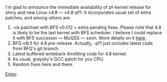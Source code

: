 I'm glad to announce the immediate availability of pf-kernel release for shiny
and new Linux v4.8 — v4.8-pf1. It incorporates usual set of extra patches, and
among others are:

  1. -ck patchset with BFS v0.512 + extra pending fixes. Please note that 4.8 is likely to be the last kernel with BFS scheduler. I believe I could replace it with BFS successor — MuQSS — soon. More details on it [here](https://ck-hack.blogspot.cz/2016/10/muqss-multiple-queue-skiplist-scheduler.html).
  2. BFQ v8r3 for 4.8 pre-release. Actually, -pf1 just includes latest code from BFQ's git branch.
  3. Latest buffered writeback throttling code for 4.8 kernel.
  4. As usual, graysky's GCC patch for you CPU.
  5. Random fixes here and there.

[Enjoy](https://pf.natalenko.name/sources/4.8/patch-4.8-pf1.xz).

